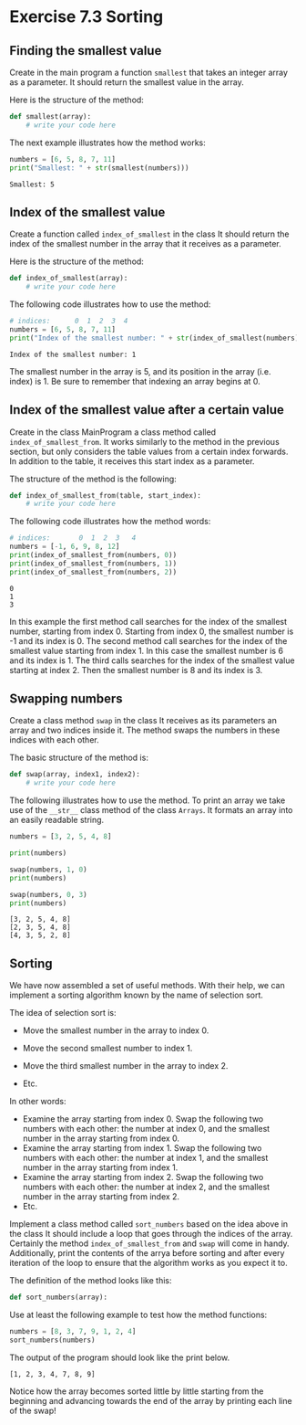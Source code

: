 # Exercise 7.3 Sorting

## Finding the smallest value

Create in the main program a function `smallest` that takes an integer array as a parameter. It should return the smallest value in the array.

Here is the structure of the method:

```python
def smallest(array):
    # write your code here
```

The next example illustrates how the method works:

```python
numbers = [6, 5, 8, 7, 11]
print("Smallest: " + str(smallest(numbers)))
```

```plaintext
Smallest: 5
```

## Index of the smallest value

Create a function called `index_of_smallest` in the class  It should return the index of the smallest number in the array that it receives as a parameter.

Here is the structure of the method:

```python
def index_of_smallest(array):
    # write your code here
```

The following code illustrates how to use the method:

```python
# indices:      0  1  2  3  4
numbers = [6, 5, 8, 7, 11]
print("Index of the smallest number: " + str(index_of_smallest(numbers)))
```

```plaintext
Index of the smallest number: 1
```

The smallest number in the array is 5, and its position in the array (i.e. index) is 1. Be sure to remember that indexing an array begins at 0.

## Index of the smallest value after a certain value

Create in the class MainProgram a class method called `index_of_smallest_from`. It works similarly to the method in the previous section, but only considers the table values from a certain index forwards. In addition to the table, it receives this start index as a parameter.

The structure of the method is the following:

```python
def index_of_smallest_from(table, start_index):
    # write your code here
```

The following code illustrates how the method words:

```python
# indices:       0  1  2  3   4
numbers = [-1, 6, 9, 8, 12]
print(index_of_smallest_from(numbers, 0))
print(index_of_smallest_from(numbers, 1))
print(index_of_smallest_from(numbers, 2))
```

```plaintext
0
1
3
```


In this example the first method call searches for the index of the smallest number, starting from index 0. Starting from index 0, the smallest number is -1 and its index is 0. The second method call searches for the index of the smallest value starting from index 1. In this case the smallest number is 6 and its index is 1. The third calls searches for the index of the smallest value starting at index 2. Then the smallest number is 8 and its index is 3.

## Swapping numbers

Create a class method `swap` in the class  It receives as its parameters an array and two indices inside it. The method swaps the numbers in these indices with each other.

The basic structure of the method is:

```python
def swap(array, index1, index2):
    # write your code here
```

The following illustrates how to use the method. To print an array we take use of the `__str__` class method of the class `Arrays`. It formats an array into an easily readable string.

```python
numbers = [3, 2, 5, 4, 8]

print(numbers)

swap(numbers, 1, 0)
print(numbers)

swap(numbers, 0, 3)
print(numbers)
```

```plaintext
[3, 2, 5, 4, 8]
[2, 3, 5, 4, 8]
[4, 3, 5, 2, 8]
```

## Sorting

We have now assembled a set of useful methods. With their help, we can implement a sorting algorithm known by the name of selection sort.

The idea of selection sort is:

- Move the smallest number in the array to index 0.
- Move the second smallest number to index 1.
- Move the third smallest number in the array to index 2.

- Etc.

In other words:

- Examine the array starting from index 0. Swap the following two numbers with each other: the number at index 0, and the smallest number in the array starting from index 0.
- Examine the array starting from index 1. Swap the following two numbers with each other: the number at index 1, and the smallest number in the array starting from index 1.
- Examine the array starting from index 2. Swap the following two numbers with each other: the number at index 2, and the smallest number in the array starting from index 2.
- Etc.

Implement a class method called `sort_numbers` based on the idea above in the class  It should include a loop that goes through the indices of the array. Certainly the method `index_of_smallest_from` and `swap` will come in handy. Additionally, print the contents of the arrya before sorting and after every iteration of the loop to ensure that the algorithm works as you expect it to.

The definition of the method looks like this:

```python
def sort_numbers(array):

```

Use at least the following example to test how the method functions:

```python
numbers = [8, 3, 7, 9, 1, 2, 4]
sort_numbers(numbers)
```

The output of the program should look like the print below.

```plaintext
[1, 2, 3, 4, 7, 8, 9]
```

Notice how the array becomes sorted little by little starting from the beginning and advancing towards the end of the array by printing each line of the swap!
